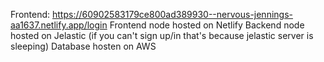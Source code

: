 Frontend: https://60902583179ce800ad389930--nervous-jennings-aa1637.netlify.app/login
Frontend node hosted on Netlify
Backend node hosted on Jelastic (if you can't sign up/in that's because jelastic server is sleeping)
Database hosten on AWS

